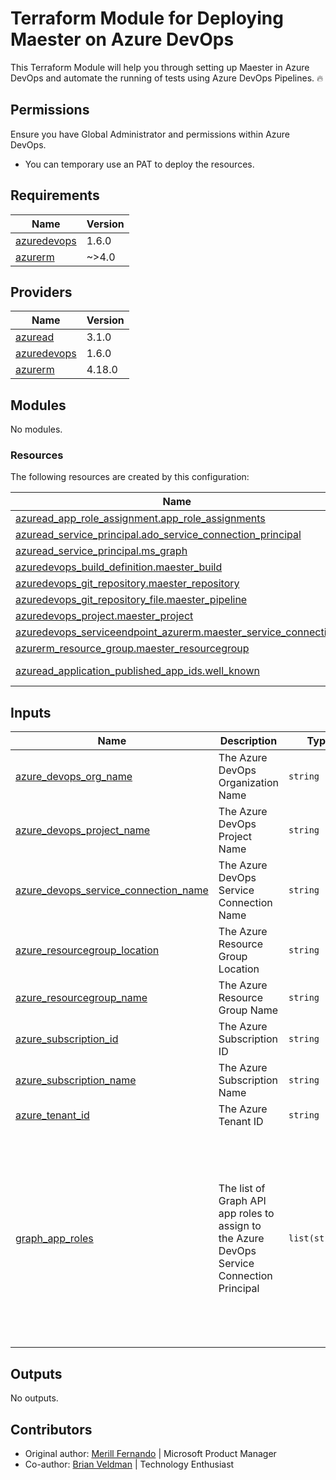 # Terraform Module for Deploying Maester on Azure DevOps

This Terraform Module will help you through setting up Maester in Azure DevOps and automate the running of tests using Azure DevOps Pipelines. 🔥

## Permissions
Ensure you have Global Administrator and permissions within Azure DevOps.
- You can temporary use an PAT to deploy the resources.

## Requirements

| Name | Version |
|------|---------|
| <a name="requirement_azuredevops"></a> [azuredevops](#requirement\_azuredevops) | 1.6.0 |
| <a name="requirement_azurerm"></a> [azurerm](#requirement\_azurerm) | ~>4.0 |

## Providers

| Name | Version |
|------|---------|
| <a name="provider_azuread"></a> [azuread](#provider\_azuread) | 3.1.0 |
| <a name="provider_azuredevops"></a> [azuredevops](#provider\_azuredevops) | 1.6.0 |
| <a name="provider_azurerm"></a> [azurerm](#provider\_azurerm) | 4.18.0 |

## Modules

No modules.

### Resources

The following resources are created by this configuration:

| Name | Type |
|------|------|
| [azuread_app_role_assignment.app_role_assignments](https://registry.terraform.io/providers/hashicorp/azuread/latest/docs/resources/app_role_assignment) | resource |
| [azuread_service_principal.ado_service_connection_principal](https://registry.terraform.io/providers/hashicorp/azuread/latest/docs/resources/service_principal) | resource |
| [azuread_service_principal.ms_graph](https://registry.terraform.io/providers/hashicorp/azuread/latest/docs/resources/service_principal) | resource |
| [azuredevops_build_definition.maester_build](https://registry.terraform.io/providers/microsoft/azuredevops/1.6.0/docs/resources/build_definition) | resource |
| [azuredevops_git_repository.maester_repository](https://registry.terraform.io/providers/microsoft/azuredevops/1.6.0/docs/resources/git_repository) | resource |
| [azuredevops_git_repository_file.maester_pipeline](https://registry.terraform.io/providers/microsoft/azuredevops/1.6.0/docs/resources/git_repository_file) | resource |
| [azuredevops_project.maester_project](https://registry.terraform.io/providers/microsoft/azuredevops/1.6.0/docs/resources/project) | resource |
| [azuredevops_serviceendpoint_azurerm.maester_service_connection](https://registry.terraform.io/providers/microsoft/azuredevops/1.6.0/docs/resources/serviceendpoint_azurerm) | resource |
| [azurerm_resource_group.maester_resourcegroup](https://registry.terraform.io/providers/hashicorp/azurerm/latest/docs/resources/resource_group) | resource |
| [azuread_application_published_app_ids.well_known](https://registry.terraform.io/providers/hashicorp/azuread/latest/docs/data-sources/application_published_app_ids) | data source |

## Inputs

| Name | Description | Type | Default | Required |
|------|-------------|------|---------|:--------:|
| <a name="input_azure_devops_org_name"></a> [azure\_devops\_org\_name](#input\_azure\_devops\_org\_name) | The Azure DevOps Organization Name | `string` | n/a | yes |
| <a name="input_azure_devops_project_name"></a> [azure\_devops\_project\_name](#input\_azure\_devops\_project\_name) | The Azure DevOps Project Name | `string` | `"Maester"` | no |
| <a name="input_azure_devops_service_connection_name"></a> [azure\_devops\_service\_connection\_name](#input\_azure\_devops\_service\_connection\_name) | The Azure DevOps Service Connection Name | `string` | `"sc-maester-wif"` | no |
| <a name="input_azure_resourcegroup_location"></a> [azure\_resourcegroup\_location](#input\_azure\_resourcegroup\_location) | The Azure Resource Group Location | `string` | `"West Europe"` | no |
| <a name="input_azure_resourcegroup_name"></a> [azure\_resourcegroup\_name](#input\_azure\_resourcegroup\_name) | The Azure Resource Group Name | `string` | `"rg-maester-prod"` | no |
| <a name="input_azure_subscription_id"></a> [azure\_subscription\_id](#input\_azure\_subscription\_id) | The Azure Subscription ID | `string` | n/a | yes |
| <a name="input_azure_subscription_name"></a> [azure\_subscription\_name](#input\_azure\_subscription\_name) | The Azure Subscription Name | `string` | n/a | yes |
| <a name="input_azure_tenant_id"></a> [azure\_tenant\_id](#input\_azure\_tenant\_id) | The Azure Tenant ID | `string` | n/a | yes |
| <a name="input_graph_app_roles"></a> [graph\_app\_roles](#input\_graph\_app\_roles) | The list of Graph API app roles to assign to the Azure DevOps Service Connection Principal | `list(string)` | <pre>[<br/>  "Directory.Read.All",<br/>  "DirectoryRecommendations.Read.All",<br/>  "IdentityRiskEvent.Read.All",<br/>  "Policy.Read.All",<br/>  "Policy.Read.ConditionalAccess",<br/>  "PrivilegedAccess.Read.AzureAD",<br/>  "Reports.Read.All",<br/>  "RoleEligibilitySchedule.Read.Directory",<br/>  "RoleManagement.Read.All",<br/>  "SharePointTenantSettings.Read.All",<br/>  "UserAuthenticationMethod.Read.All"<br/>]</pre> | no |

## Outputs

No outputs.

## Contributors
- Original author: [Merill Fernando](https://www.linkedin.com/in/merill/) | Microsoft Product Manager
- Co-author: [Brian Veldman](https://www.linkedin.com/in/brian-veldman/) | Technology Enthusiast